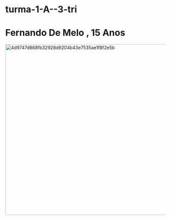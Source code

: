 # turma-1-A--3-tri
# Fernando De Melo , 15 Anos
<img width="534" alt="4d9747d868fb32928d9204b43e7535ae1f8f2e5b" src="https://github.com/fernando2445/turma-1-A--3-tri/assets/148547524/cabf54c8-33a8-4662-995d-365dfed66ac9">
